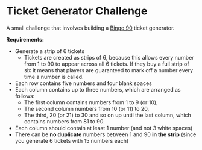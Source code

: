 # Ticket Generator Challenge

A small challenge that involves building a [Bingo 90](https://en.wikipedia.org/wiki/Bingo_(United_Kingdom)) ticket generator.

**Requirements:**

* Generate a strip of 6 tickets
  - Tickets are created as strips of 6, because this allows every number from 1 to 90 to appear across all 6 tickets. If they buy a full strip of six it means that players are guaranteed to mark off a number every time a number is called.
* Each row contains five numbers and four blank spaces
* Each column contains up to three numbers, which are arranged as follows:
  - The first column contains numbers from 1 to 9 (or 10),
  - The second column numbers from 10 (or 11) to 20,
  - The third, 20 (or 21) to 30 and so on up until the last column, which contains numbers from 81 to 90.
* Each column should contain at least 1 number (and not 3 white spaces)
* There can be **no duplicate** numbers between 1 and 90 **in the strip** (since you generate 6 tickets with 15 numbers each)
